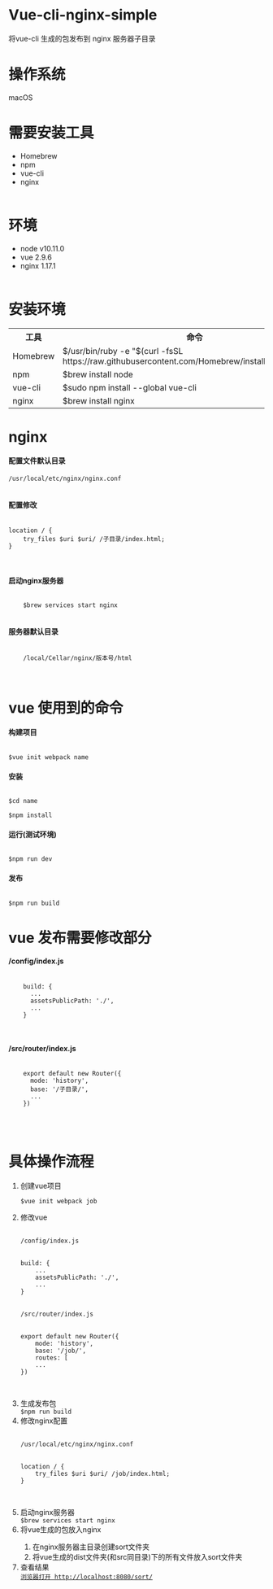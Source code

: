 # Vue-cli-nginx-simple

将vue-cli 生成的包发布到 nginx 服务器子目录

<h1>操作系统</h1>
macOS

<h1>需要安装工具</h1>
<table>
  <ul>
    <li>Homebrew</li>
    <li>npm</li>
    <li>vue-cli</li>
    <li>nginx</li>
  </ul>
</table> 

<h1>环境</h1>
<table>
  <ul>
    <li>node v10.11.0</li>
    <li>vue 2.9.6</li>
    <li>nginx 1.17.1</li>
  </ul>
</table>

<h1>安装环境</h1>
<table>
  <tr>
    <th>
      工具
    </th>  
    <th>
      命令
    </th>  
  </tr>
  <tr>
    <td>
      Homebrew
    </td>  
    <td>
      $/usr/bin/ruby -e "$(curl -fsSL https://raw.githubusercontent.com/Homebrew/install/master/install)"
    </td>  
  </tr>
  <tr>
    <td>
      npm
    </td>  
    <td>
      $brew install node
    </td>  
  </tr>
  <tr>
    <td>
      vue-cli
    </td>  
    <td>
      $sudo npm install --global vue-cli
    </td>  
  </tr>
  <tr>
    <td>
      nginx
    </td>  
    <td>
      $brew install nginx
    </td>  
  </tr>
</table>

<h1>nginx</h1>
<table>
  <h4>配置文件默认目录</h4>  
  <code>/usr/local/etc/nginx/nginx.conf
  </code>
  <h4>配置修改</h4>
  <pre>
    <code>   
location / {
    try_files $uri $uri/ /子目录/index.html;
}
    </code>
  </pre>

  <h4>启动nginx服务器</h4>
  <code>
    $brew services start nginx
  </code>
  <h4>服务器默认目录</h4>
  <code>
    /local/Cellar/nginx/版本号/html
  </code> 
</table>

<h1>vue 使用到的命令</h1>

<h4>构建项目</h4>
<code>
$vue init webpack name
</code>
<h4>安装</h4>
<code>
$cd name
</code>
<code>
$npm install
</code>
<h4>运行(测试环境)</h4>
<code>
$npm run dev
</code>
<h4>发布</h4>
<code>
$npm run build
</code>

<h1>vue 发布需要修改部分</h1>
<table>
  <h4>/config/index.js</h4>
  <pre>
    <code>
    build: {
      ...
      assetsPublicPath: './',
      ...
    }
    </code>
  </pre>
  <h4>/src/router/index.js</h4>
  <pre>
    <code>
    export default new Router({
      mode: 'history',
      base: '/子目录/',
      ...
    })
    </code>
  </pre>
</table>

<h1>具体操作流程</h1>
<table>
	<ol>
		<li>创建vue项目</li>
			<code>
$vue init webpack job
			</code>
		<li>修改vue</li>
			<pre>
				<code>
/config/index.js
				</code>
				<code>
build: {
	...
	assetsPublicPath: './',
	...
}
				</code>
				<code>
/src/router/index.js
				</code>
				<code>
export default new Router({
	mode: 'history',
	base: '/job/',
	routes: [
	...
})
				</code>
			</pre>
		<li>生成发布包</li>
			<code>$npm run build</code>
		<li>修改nginx配置</li>
			<pre>
				<code>
/usr/local/etc/nginx/nginx.conf
				</code>
				<code>
location / {
	try_files $uri $uri/ /job/index.html;
}
				</code>
			</pre>
		<li>启动nginx服务器</li>
			<code>$brew services start nginx</code>
		<li>将vue生成的包放入nginx</li>
			<ol>
				<li>在nginx服务器主目录创建sort文件夹</li>
				<li>将vue生成的dist文件夹(和src同目录)下的所有文件放入sort文件夹</li>
			</ol>
		<li>查看结果</li>
			<code><a href="http://localhost:8080/sort/">浏览器打开 http://localhost:8080/sort/</a>
  			</code>
	</ol>
</table>



